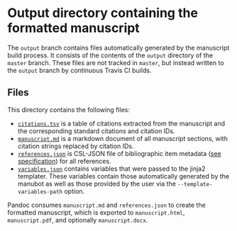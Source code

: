 # Output directory containing the formatted manuscript

The `output` branch contains files automatically generated by the manuscript build process.
It consists of the contents of the `output` directory of the `master` branch.
These files are not tracked in `master`, but instead written to the `output` branch by continuous Travis CI builds.

## Files

This directory contains the following files:

+ [`citations.tsv`](citations.tsv) is a table of citations extracted from the manuscript and the corresponding standard citations and citation IDs.
+ [`manuscript.md`](manuscript.md) is a markdown document of all manuscript sections, with citation strings replaced by citation IDs.
+ [`references.json`](references.json) is CSL-JSON file of bibliographic item metadata ([see specification](https://github.com/citation-style-language/schema/blob/master/csl-data.json)) for all references.
+ [`variables.json`](variables.json) contains variables that were passed to the jinja2 templater. These variables contain those automatically generated by the manubot as well as those provided by the user via the `--template-variables-path` option.

Pandoc consumes `manuscript.md` and `references.json` to create the formatted manuscript, which is exported to `manuscript.html`, `manuscript.pdf`, and optionally `manuscript.docx`.
